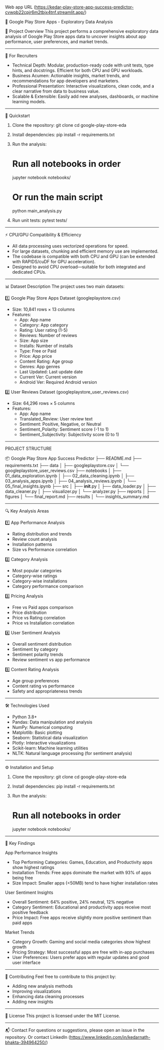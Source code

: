 Web app URL (https://kedar-play-store-app-success-predictor-cvwpb22cpjr6m2tbjx4tnf.streamlit.app/)

📱 Google Play Store Apps - Exploratory Data Analysis


📖 Project Overview
This project performs a comprehensive exploratory data analysis of Google Play Store apps data to uncover insights about app performance, user preferences, and market trends.

---

💼 For Recruiters
- Technical Depth: Modular, production-ready code with unit tests, type hints, and docstrings. Efficient for both CPU and GPU workloads.
- Business Acumen: Actionable insights, market trends, and recommendations for app developers and marketers.
- Professional Presentation: Interactive visualizations, clean code, and a clear narrative from data to business value.
- Scalable & Extensible: Easily add new analyses, dashboards, or machine learning models.

---

🚀 Quickstart

1. Clone the repository:
   git clone <repository-url>
   cd google-play-store-eda

2. Install dependencies:
   pip install -r requirements.txt

3. Run the analysis:
   # Run all notebooks in order
   jupyter notebook notebooks/
   # Or run the main script
   python main_analysis.py

4. Run unit tests:
   pytest tests/

---

⚡ CPU/GPU Compatibility & Efficiency
- All data processing uses vectorized operations for speed.
- For large datasets, chunking and efficient memory use are implemented.
- The codebase is compatible with both CPU and GPU (can be extended with RAPIDS/cuDF for GPU acceleration).
- Designed to avoid CPU overload—suitable for both integrated and dedicated CPUs.

---

📊 Dataset Description
The project uses two main datasets:

1️⃣ Google Play Store Apps Dataset (googleplaystore.csv)
- Size: 10,841 rows × 13 columns
- Features:
  - App: App name
  - Category: App category
  - Rating: User rating (1-5)
  - Reviews: Number of reviews
  - Size: App size
  - Installs: Number of installs
  - Type: Free or Paid
  - Price: App price
  - Content Rating: Age group
  - Genres: App genres
  - Last Updated: Last update date
  - Current Ver: Current version
  - Android Ver: Required Android version

2️⃣ User Reviews Dataset (googleplaystore_user_reviews.csv)
- Size: 64,296 rows × 5 columns
- Features:
  - App: App name
  - Translated_Review: User review text
  - Sentiment: Positive, Negative, or Neutral
  - Sentiment_Polarity: Sentiment score (-1 to 1)
  - Sentiment_Subjectivity: Subjectivity score (0 to 1)

---

PROJECT STRUCTURE

📦 Google Play Store App Success Predictor
├── README.md
├── requirements.txt
├── data
│   ├── googleplaystore.csv
│   └── googleplaystore_user_reviews.csv
├── notebooks
│   ├── 01_data_exploration.ipynb
│   ├── 02_data_cleaning.ipynb
│   ├── 03_analysis_apps.ipynb
│   ├── 04_analysis_reviews.ipynb
│   └── 05_final_insights.ipynb
├── src
│   ├── __init__.py
│   ├── data_loader.py
│   ├── data_cleaner.py
│   ├── visualizer.py
│   └── analyzer.py
├── reports
│   ├── figures
│   └── final_report.md
├── results
│   └── insights_summary.md

---

🔍 Key Analysis Areas

1️⃣ App Performance Analysis
- Rating distribution and trends
- Review count analysis
- Installation patterns
- Size vs Performance correlation

2️⃣ Category Analysis
- Most popular categories
- Category-wise ratings
- Category-wise installations
- Category performance comparison

3️⃣ Pricing Analysis
- Free vs Paid apps comparison
- Price distribution
- Price vs Rating correlation
- Price vs Installation correlation

4️⃣ User Sentiment Analysis
- Overall sentiment distribution
- Sentiment by category
- Sentiment polarity trends
- Review sentiment vs app performance

5️⃣ Content Rating Analysis
- Age group preferences
- Content rating vs performance
- Safety and appropriateness trends

---

🛠️ Technologies Used
- Python 3.8+
- Pandas: Data manipulation and analysis
- NumPy: Numerical computing
- Matplotlib: Basic plotting
- Seaborn: Statistical data visualization
- Plotly: Interactive visualizations
- Scikit-learn: Machine learning utilities
- NLTK: Natural language processing (for sentiment analysis)

---

⚙️ Installation and Setup

1. Clone the repository:
   git clone <repository-url>
   cd google-play-store-eda

2. Install dependencies:
   pip install -r requirements.txt

3. Run the analysis:
   # Run all notebooks in order
   jupyter notebook notebooks/

---

🌟 Key Findings

App Performance Insights
- Top Performing Categories: Games, Education, and Productivity apps show highest ratings
- Installation Trends: Free apps dominate the market with 93% of apps being free
- Size Impact: Smaller apps (<50MB) tend to have higher installation rates

User Sentiment Insights
- Overall Sentiment: 64% positive, 24% neutral, 12% negative
- Category Sentiment: Educational and productivity apps receive most positive feedback
- Price Impact: Free apps receive slightly more positive sentiment than paid apps

Market Trends
- Category Growth: Gaming and social media categories show highest growth
- Pricing Strategy: Most successful apps are free with in-app purchases
- User Preferences: Users prefer apps with regular updates and good user interface

---

🤝 Contributing
Feel free to contribute to this project by:
- Adding new analysis methods
- Improving visualizations
- Enhancing data cleaning processes
- Adding new insights

---

📝 License
This project is licensed under the MIT License.

---

📬 Contact
For questions or suggestions, please open an issue in the repository. 
Or contact LinkedIn (https://www.linkedin.com/in/kedarnath-bhakta-394964250/)

